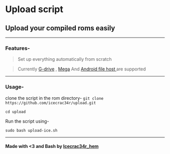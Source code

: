 Upload script 
================================================================================

## Upload your compiled roms easily 

--------------------------------------------------------------------------------

### Features-

> Set up everything automatically from scratch 

> Currently [G-drive](https://drive.google.com/drive/my-drive) , [Mega](http://mega.nz/) And [Android file host ](https://androidfilehost.com/) are supported

--------------------------------------------------------------------------------

### Usage-

clone the script in the rom directory-
`git clone https://github.com/icecrac34r/upload.git`

`cd upload`

Run the script using-

`sudo bash upload-ice.sh`

--------------------------------------------------------------------------------

#### Made with <3 and Bash by [Icecrac34r_hem](https://github.com/icecrac34r) ####


